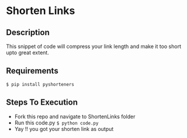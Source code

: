 # Shorten Links

## Description
This snippet of code will compress your link length and make it too short upto great extent.

## Requirements

`$ pip install pyshorteners`

## Steps To Execution
- Fork this repo and navigate to ShortenLinks folder
- Run this code.py `$ python code.py`
- Yay !! you got your shorten link as output 

